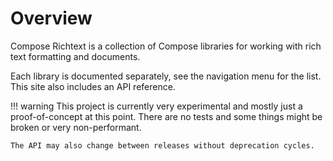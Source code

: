 # Overview

Compose Richtext is a collection of Compose libraries for working with rich text formatting and
documents.

Each library is documented separately, see the navigation menu for the list. This site also includes
an API reference.

!!! warning
    This project is currently very experimental and mostly just a proof-of-concept at this point.
    There are no tests and some things might be broken or very non-performant.

    The API may also change between releases without deprecation cycles.
